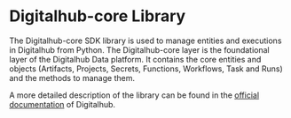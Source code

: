 # Digitalhub-core Library

The Digitalhub-core SDK library is used to manage entities and executions in Digitalhub from Python.
The Digitalhub-core layer is the foundational layer of the Digitalhub Data platform.
It contains the core entities and objects (Artifacts, Projects, Secrets, Functions, Workflows, Task and Runs) and the methods to manage them.

A more detailed description of the library can be found in the [official documentation](https://scc-digitalhub.github.io/docs/) of Digitalhub.
